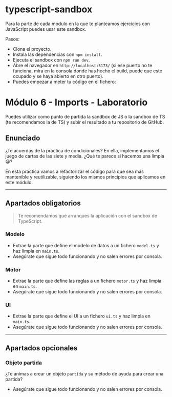 # typescript-sandbox

Para la parte de cada módulo en la que te planteamos ejercicios con JavaScript puedes usar este sandbox.

Pasos:

- Clona el proyecto.
- Instala las dependencias con `npm install`.
- Ejecuta el sandbox con `npm run dev`.
- Abre el navegador en `http://localhost:5173/` (si ese puerto no te funciona, mira en la consola donde has hecho el build, puede que este ocupado y se haya abierto en otro puerto).
- Puedes empezar a meter tu código en el fichero:

# Módulo 6 - Imports - Laboratorio

Puedes utilizar como punto de partida la sandbox de JS o la sandbox de TS (te recomendamos la de TS) y subir el resultado a tu repositorio de GitHub.

## Enunciado

¿Te acuerdas de la práctica de condicionales? En ella, implementamos el juego de cartas de las siete y media. ¿Qué te parece si hacemos una limpia 😀?

En esta práctica vamos a refactorizar el código para que sea más mantenible y reutilizable, siguiendo los mismos principios que aplicamos en este módulo.

---

## Apartados obligatorios

> Te recomendamos que arranques la aplicación con el sandbox de TypeScript.

### Modelo
- Extrae la parte que define el modelo de datos a un fichero `model.ts` y haz limpia en `main.ts`.
- Asegúrate que sigue todo funcionando y no salen errores por consola.

### Motor
- Extrae la parte que define las reglas a un fichero `motor.ts` y haz limpia en `main.ts`.
- Asegúrate que sigue todo funcionando y no salen errores por consola.

### UI
- Extrae la parte que define el UI a un fichero `ui.ts` y haz limpia en `main.ts`.
- Asegúrate que sigue todo funcionando y no salen errores por consola.

---

## Apartados opcionales

### Objeto partida
¿Te animas a crear un objeto `partida` y su método de ayuda para crear una partida?

- Asegúrate que sigue todo funcionando y no salen errores por consola.